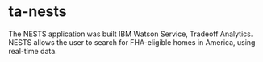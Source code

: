 # ta-nests
The NESTS application was built IBM Watson Service, Tradeoff Analytics. NESTS allows the user to search for FHA-eligible homes in America, using real-time data.
